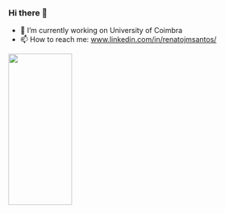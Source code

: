 ### Hi there 👋

<!--
**renatojmsantos/renatojmsantos** is a ✨ _special_ ✨ repository because its `README.md` (this file) appears on your GitHub profile.

Here are some ideas to get you started:

- 🔭 I’m currently working on ...
- 🌱 I’m currently learning ...
- 👯 I’m looking to collaborate on ...
- 🤔 I’m looking for help with ...
- 💬 Ask me about ...
- 📫 How to reach me: ...
- 😄 Pronouns: ...
- ⚡ Fun fact: ...

📫 How to reach me: renatojmsantos@gmail.com
-->
- 🔭 I’m currently working on University of Coimbra
- 📫 How to reach me: www.linkedin.com/in/renatojmsantos/ 

 <div>
  <a href="https://github.com/renatojmsantos">
  <!--
  <img height="185em" src="https://github-readme-stats.vercel.app/api?username=renatojmsantos&show_icons=true&theme=algolia&include_all_commits=true&count_private=true"/>
 -->
   
  <img height="300px" width="50%" src="https://github-readme-stats.vercel.app/api/top-langs/?username=renatojmsantos&layout=compact&langs_count=9&theme=algolia"/>
 
</div>

